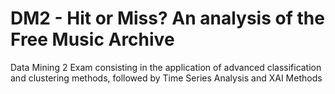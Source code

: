 # DM2 - Hit or Miss? An analysis of the Free Music Archive
Data Mining 2 Exam consisting in the application of advanced classification and clustering methods, followed by Time Series Analysis and XAI Methods
